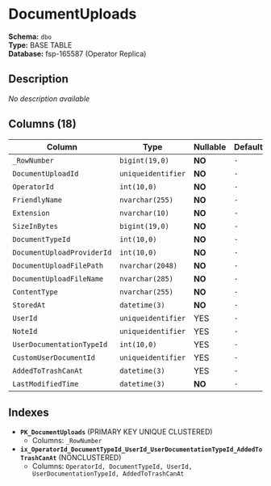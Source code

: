 # DocumentUploads

**Schema:** `dbo`  
**Type:** BASE TABLE  
**Database:** fsp-165587 (Operator Replica)

## Description

*No description available*

## Columns (18)

| Column | Type | Nullable | Default | Keys | Description |
|--------|------|----------|---------|------|-------------|
| `_RowNumber` | `bigint(19,0)` | **NO** | `-` | PK | - |
| `DocumentUploadId` | `uniqueidentifier` | **NO** | `-` | - | - |
| `OperatorId` | `int(10,0)` | **NO** | `-` | - | - |
| `FriendlyName` | `nvarchar(255)` | **NO** | `-` | - | - |
| `Extension` | `nvarchar(10)` | **NO** | `-` | - | - |
| `SizeInBytes` | `bigint(19,0)` | **NO** | `-` | - | - |
| `DocumentTypeId` | `int(10,0)` | **NO** | `-` | - | - |
| `DocumentUploadProviderId` | `int(10,0)` | **NO** | `-` | - | - |
| `DocumentUploadFilePath` | `nvarchar(2048)` | **NO** | `-` | - | - |
| `DocumentUploadFileName` | `nvarchar(285)` | **NO** | `-` | - | - |
| `ContentType` | `nvarchar(255)` | **NO** | `-` | - | - |
| `StoredAt` | `datetime(3)` | **NO** | `-` | - | - |
| `UserId` | `uniqueidentifier` | YES | `-` | - | - |
| `NoteId` | `uniqueidentifier` | YES | `-` | - | - |
| `UserDocumentationTypeId` | `int(10,0)` | YES | `-` | - | - |
| `CustomUserDocumentId` | `uniqueidentifier` | YES | `-` | - | - |
| `AddedToTrashCanAt` | `datetime(3)` | YES | `-` | - | - |
| `LastModifiedTime` | `datetime(3)` | **NO** | `-` | - | - |

## Indexes

- **`PK_DocumentUploads`** (PRIMARY KEY UNIQUE CLUSTERED)
  - Columns: `_RowNumber`
- **`ix_OperatorId_DocumentTypeId_UserId_UserDocumentationTypeId_AddedToTrashCanAt`** (NONCLUSTERED)
  - Columns: `OperatorId, DocumentTypeId, UserId, UserDocumentationTypeId, AddedToTrashCanAt`
